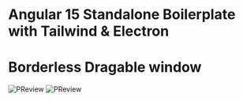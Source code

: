 # Angular 15 Standalone Boilerplate with Tailwind & Electron
# Borderless Dragable window

![PReview]([https://raw.githubusercontent.com/xsip/ng-15-electron-tailwind-standalone/main/img_1.png](https://raw.githubusercontent.com/xsip/ng-15-electron-tailwind-standalone/webpack-unpack/img_1.png))
![PReview]([https://raw.githubusercontent.com/xsip/ng-15-electron-tailwind-standalone/main/img.png](https://raw.githubusercontent.com/xsip/ng-15-electron-tailwind-standalone/webpack-unpack/img.png))
